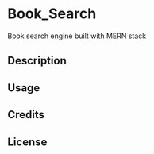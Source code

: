 # Book_Search
Book search engine built with MERN stack

## Description

## Usage

## Credits



## License